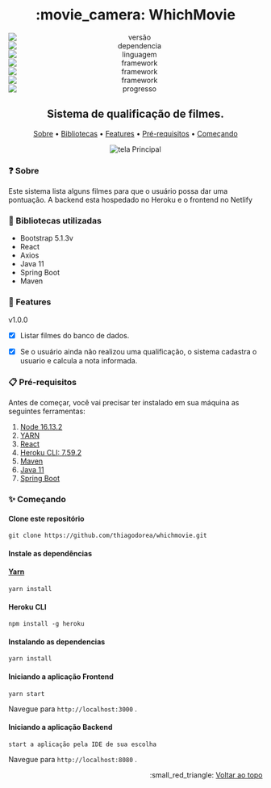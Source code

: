 <h1 align="center">:movie_camera:  WhichMovie</h1>

<div align="center">
<img style="display: block; margin: auto;" alt="versão" src="https://img.shields.io/badge/vers%C3%A3o-1.0.0-blue?style=plastic&logo=exercism">

<img style="display: block; margin: auto;" alt="dependencia" src="https://img.shields.io/badge/yarn-1.22.11-yellow?style=plastic&logo=Yarn">

<img style="display: block; margin: auto;" alt="linguagem" src="https://img.shields.io/badge/react-17.0.2-red?style=plastic&logo=React">

<img style="display: block; margin: auto;" alt="framework" src="https://img.shields.io/badge/bootstrap-5.1.3-blueviolet?style=plastic&logo=bootstrap">

<img style="display: block; margin: auto;" alt="framework" src="https://img.shields.io/badge/Heroku%20CLI-7.59.2-violet?style=plastic&logo=Heroku">

<img style="display: block; margin: auto;" alt="framework" src="https://img.shields.io/badge/Netlify-0-black?style=plastic&logo=Netlify">

<img style="display: block; margin: auto;" alt="progresso" src="https://img.shields.io/badge/progresso-100%25-green?style=plastic&logo=lastpass">
</div>




<h2 align="center">Sistema de qualificação de filmes. </h2>





<p align="center">
 <a href="#question-sobre">Sobre</a> •
 <a href="#closed_book-bibliotecas-utilizadas">Bibliotecas</a> •
 <a href="#memo-features">Features</a> •
 <a href="#clipboard-pr%C3%A9-requisitos">Pré-requisitos</a> • 
 <a href="#sparkles-come%C3%A7ando">Começando</a> 
</p>


<div align="center">
<!-- <img alt="tela Principal" title="telaPrincipal" src="./application/public/img/telaPrincipal.png" width="70%"/> -->

![tela Principal](https://user-images.githubusercontent.com/60205208/149609679-58847d12-83c4-4735-9eb9-7244135a4777.jpg)

</div>




### :question: Sobre
Este sistema lista alguns filmes para que o usuário possa dar uma pontuação. A backend esta hospedado no Heroku e o frontend no Netlify

### :closed_book: Bibliotecas utilizadas
- Bootstrap 5.1.3v
- React
- Axios
- Java 11
- Spring Boot
- Maven


### :memo: Features 
v1.0.0
- [x] Listar filmes do banco de dados.
- [x] Se o usuário ainda não realizou uma qualificação, o sistema cadastra o usuario e calcula a nota informada.




### :clipboard: Pré-requisitos
Antes de começar, você vai precisar ter instalado em sua máquina as seguintes ferramentas:
1. [Node 16.13.2](https://nodejs.org/en/download/)
2. [YARN](https://yarnpkg.com/cli/install)
3. [React](https://pt-br.reactjs.org/)
4. [Heroku CLI: 7.59.2](https://devcenter.heroku.com/articles/heroku-cli)
5. [Maven](https://maven.apache.org/download.cgi)
6. [Java 11](https://www.oracle.com/java/technologies/downloads/)
7. [Spring Boot](https://spring.io/projects/spring-boot)


### :sparkles: Começando
#### Clone este repositório
~~~~ 
git clone https://github.com/thiagodorea/whichmovie.git
~~~~

#### Instale as dependências

#### [Yarn](https://yarnpkg.com/cli/install)
~~~~
yarn install
~~~~
#### Heroku CLI
~~~~
npm install -g heroku
~~~~
#### Instalando as dependencias
~~~~
yarn install
~~~~

#### Iniciando a aplicação Frontend
~~~
yarn start
~~~
 Navegue para `http://localhost:3000` .

#### Iniciando a aplicação Backend
~~~
start a aplicação pela IDE de sua escolha
~~~
 Navegue para `http://localhost:8080` .





<p align="right">
  :small_red_triangle: <a href="#movie_camera-WhichMovie">Voltar ao topo</a>
</p>
